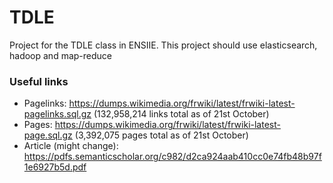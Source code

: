 # TDLE

Project for the TDLE class in ENSIIE.
This project should use elasticsearch, hadoop and map-reduce

### Useful links
- Pagelinks: https://dumps.wikimedia.org/frwiki/latest/frwiki-latest-pagelinks.sql.gz (132,958,214 links total as of 21st October)
- Pages: https://dumps.wikimedia.org/frwiki/latest/frwiki-latest-page.sql.gz (3,392,075 pages total as of 21st October)
- Article (might change): https://pdfs.semanticscholar.org/c982/d2ca924aab410cc0e74fb48b97f1e6927b5d.pdf
